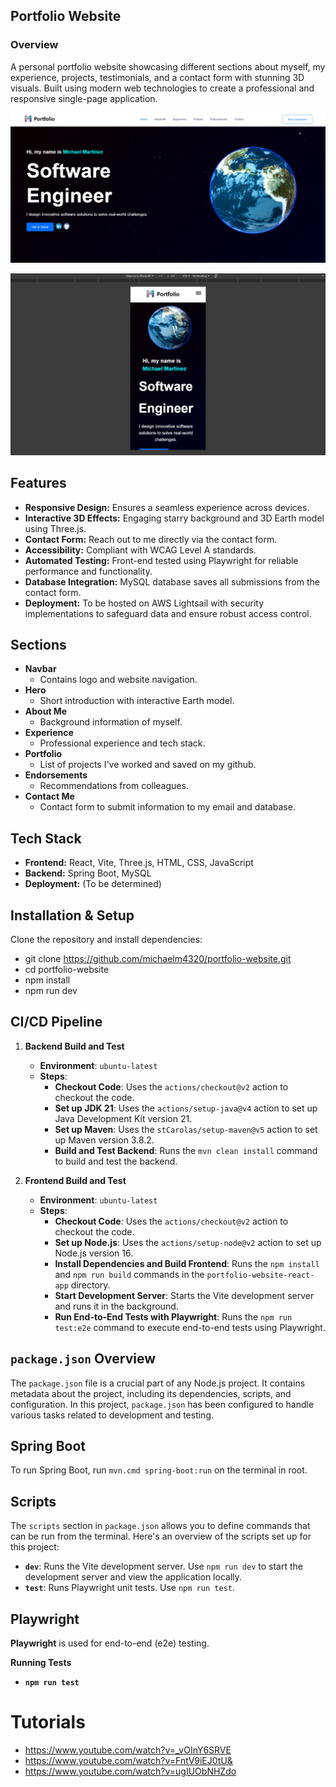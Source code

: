 ## Portfolio Website

### Overview

A personal portfolio website showcasing different sections about myself, my experience, projects, testimonials,
and a contact form with stunning 3D visuals. Built using modern web technologies to create a professional and
responsive single-page application.

![img_3.png](img_3.png)

![img_2.png](img_2.png)

## Features

- **Responsive Design:** Ensures a seamless experience across devices.
- **Interactive 3D Effects:** Engaging starry background and 3D Earth model using Three.js.
- **Contact Form:** Reach out to me directly via the contact form.
- **Accessibility:** Compliant with WCAG Level A standards.
- **Automated Testing:** Front-end tested using Playwright for reliable performance and functionality.
- **Database Integration:** MySQL database saves all submissions from the contact form.
- **Deployment:** To be hosted on AWS Lightsail with security implementations to safeguard data and ensure robust access
  control.

## Sections

* **Navbar**
    - Contains logo and website navigation.
* **Hero**
    - Short introduction with interactive Earth model.
* **About Me**
    - Background information of myself.
* **Experience**
    - Professional experience and tech stack.
* **Portfolio**
    - List of projects I've worked and saved on my github.
* **Endorsements**
    - Recommendations from colleagues.
* **Contact Me**
    - Contact form to submit information to my email and database.

## Tech Stack

- **Frontend:** React, Vite, Three.js, HTML, CSS, JavaScript
- **Backend:** Spring Boot, MySQL
- **Deployment:** (To be determined)

## Installation & Setup

Clone the repository and install dependencies:

- git clone https://github.com/michaelm4320/portfolio-website.git
- cd portfolio-website
- npm install
- npm run dev

## CI/CD Pipeline

1. **Backend Build and Test**
    - **Environment**: `ubuntu-latest`
    - **Steps**:
        - **Checkout Code**: Uses the `actions/checkout@v2` action to checkout the code.
        - **Set up JDK 21**: Uses the `actions/setup-java@v4` action to set up Java Development Kit version 21.
        - **Set up Maven**: Uses the `stCarolas/setup-maven@v5` action to set up Maven version 3.8.2.
        - **Build and Test Backend**: Runs the `mvn clean install` command to build and test the backend.

2. **Frontend Build and Test**
    - **Environment**: `ubuntu-latest`
    - **Steps**:
        - **Checkout Code**: Uses the `actions/checkout@v2` action to checkout the code.
        - **Set up Node.js**: Uses the `actions/setup-node@v2` action to set up Node.js version 16.
        - **Install Dependencies and Build Frontend**: Runs the `npm install` and `npm run build` commands in
          the `portfolio-website-react-app` directory.
        - **Start Development Server**: Starts the Vite development server and runs it in the background.
        - **Run End-to-End Tests with Playwright**: Runs the `npm run test:e2e` command to execute end-to-end tests
          using Playwright.

## `package.json` Overview

The `package.json` file is a crucial part of any Node.js project. It contains metadata about the project,
including its dependencies, scripts, and configuration. In this project, `package.json` has been configured to
handle various tasks related to development and testing.

## Spring Boot

To run Spring Boot, run `mvn.cmd spring-boot:run` on the terminal in root.

## Scripts

The `scripts` section in `package.json` allows you to define commands that can be run from the terminal.
Here's an overview of the scripts set up for this project:

- **`dev`**: Runs the Vite development server. Use `npm run dev` to start the development server and view the
  application locally.
- **`test`**: Runs Playwright unit tests. Use `npm run test`.

## Playwright

**Playwright** is used for end-to-end (e2e) testing.

**Running Tests**

- **`npm run test`**

# Tutorials

- https://www.youtube.com/watch?v=_vOInY6SRVE
- https://www.youtube.com/watch?v=FntV9iEJ0tU&
- https://www.youtube.com/watch?v=ugIUObNHZdo
